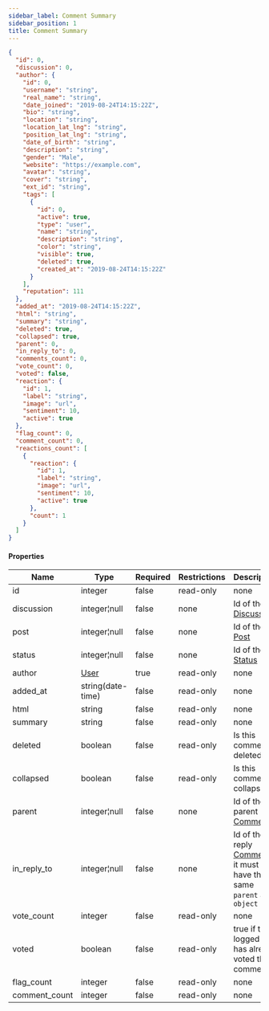 ```yaml
---
sidebar_label: Comment Summary
sidebar_position: 1
title: Comment Summary
---
```


```json
{
  "id": 0,
  "discussion": 0,
  "author": {
    "id": 0,
    "username": "string",
    "real_name": "string",
    "date_joined": "2019-08-24T14:15:22Z",
    "bio": "string",
    "location": "string",
    "location_lat_lng": "string",
    "position_lat_lng": "string",
    "date_of_birth": "string",
    "description": "string",
    "gender": "Male",
    "website": "https://example.com",
    "avatar": "string",
    "cover": "string",
    "ext_id": "string",
    "tags": [
      {
        "id": 0,
        "active": true,
        "type": "user",
        "name": "string",
        "description": "string",
        "color": "string",
        "visible": true,
        "deleted": true,
        "created_at": "2019-08-24T14:15:22Z"
      }
    ],
    "reputation": 111
  },
  "added_at": "2019-08-24T14:15:22Z",
  "html": "string",
  "summary": "string",
  "deleted": true,
  "collapsed": true,
  "parent": 0,
  "in_reply_to": 0,
  "comments_count": 0,
  "vote_count": 0,
  "voted": false,
  "reaction": {
    "id": 1,
    "label": "string",
    "image": "url",
    "sentiment": 10,
    "active": true
  },
  "flag_count": 0,
  "comment_count": 0,
  "reactions_count": [
    {
      "reaction": {
        "id": 1,
        "label": "string",
        "image": "url",
        "sentiment": 10,
        "active": true
      },
      "count": 1
    }
  ]
}

```

#### Properties

|Name|Type|Required|Restrictions|Description|
|---|---|---|---|---|
|id|integer|false|read-only|none|
|discussion|integer¦null|false|none|Id of the [Discussion](/docs/apireference/v2/schemas/discussion)|
|post|integer¦null|false|none|Id of the [Post](/docs/apireference/v2/schemas/post)|
|status|integer¦null|false|none|Id of the [Status](/docs/apireference/v2/schemas/status)|
|author|[User](/docs/apireference/v2/schemas/user)|true|read-only|none|
|added_at|string(date-time)|false|read-only|none|
|html|string|false|read-only|none|
|summary|string|false|read-only|none|
|deleted|boolean|false|read-only|Is this comment deleted|
|collapsed|boolean|false|read-only|Is this comment collapsed|
|parent|integer¦null|false|none|Id of the parent [Comment](/docs/apireference/v2/schemas/comment)|
|in_reply_to|integer¦null|false|none|Id of the reply [Comment](/docs/apireference/v2/schemas/comment), it must have the same `parent` and `object`|
|vote_count|integer|false|read-only|none|
|voted|boolean|false|read-only|true if the logged user has already voted the comment|
|flag_count|integer|false|read-only|none|
|comment_count|integer|false|read-only|none|
